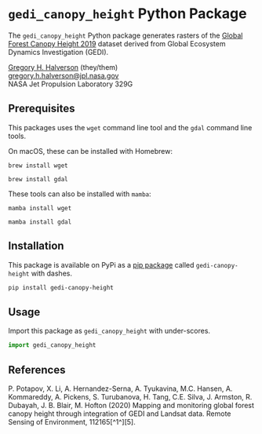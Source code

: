 # `gedi_canopy_height` Python Package

The `gedi_canopy_height` Python package generates rasters of the [Global Forest Canopy Height 2019](https://glad.umd.edu/dataset/gedi/) dataset derived from Global Ecosystem Dynamics Investigation (GEDI).

[Gregory H. Halverson](https://github.com/gregory-halverson-jpl) (they/them)<br>
[gregory.h.halverson@jpl.nasa.gov](mailto:gregory.h.halverson@jpl.nasa.gov)<br>
NASA Jet Propulsion Laboratory 329G

## Prerequisites

This packages uses the `wget` command line tool and the `gdal` command line tools.

On macOS, these can be installed with Homebrew:

```
brew install wget
```

```
brew install gdal
```

These tools can also be installed with `mamba`:

```
mamba install wget
```

```
mamba install gdal
```

## Installation

This package is available on PyPi as a [pip package](https://pypi.org/project/gedi-canopy-height/) called `gedi-canopy-height` with dashes.

```bash
pip install gedi-canopy-height
```

## Usage

Import this package as `gedi_canopy_height` with under-scores.

```python
import gedi_canopy_height
```

## References

P. Potapov, X. Li, A. Hernandez-Serna, A. Tyukavina, M.C. Hansen, A. Kommareddy, A. Pickens, S. Turubanova, H. Tang, C.E. Silva, J. Armston, R. Dubayah, J. B. Blair, M. Hofton (2020) Mapping and monitoring global forest canopy height through integration of GEDI and Landsat data. Remote Sensing of Environment, 112165[^1^][5].

